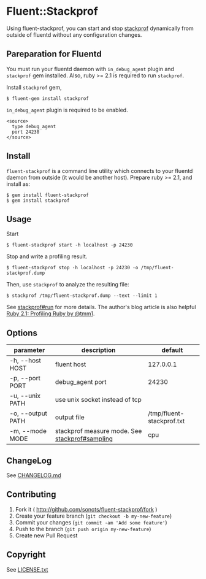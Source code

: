 # Fluent::Stackprof

Using fluent-stackprof, you can start and stop [stackprof](https://github.com/tmm1/stackprof) dynamically from outside of fluentd without any configuration changes.

## Pareparation for Fluentd

You must run your fluentd daemon with `in_debug_agent` plugin and `stackprof` gem installed.
Also, ruby >= 2.1 is required to run `stackprof`. 

Install `stackprof` gem,

```
$ fluent-gem install stackprof
```

`in_debug_agent` plugin is required to be enabled.

```
<source>
  type debug_agent
  port 24230
</source>
```

## Install

`fluent-stackprof` is a command line utility which connects to your fluentd daemon from outside (it would be another host).
Prepare ruby >= 2.1, and install as:

```
$ gem install fluent-stackprof
$ gem install stackprof
```

## Usage


Start

```
$ fluent-stackprof start -h localhost -p 24230
```

Stop and write a profiling result.

```
$ fluent-stackprof stop -h localhost -p 24230 -o /tmp/fluent-stackprof.dump
```

Then, use `stackprof` to analyze the resulting file:

```
$ stackprof /tmp/fluent-stackprof.dump --text --limit 1
```

See [stackprof#run](https://github.com/tmm1/stackprof#run) for more details. 
The author's blog article is also helpful [Ruby 2.1: Profiling Ruby by @tmm1](http://tmm1.net/ruby21-profiling).

## Options

|parameter|description|default|
|---|---|---|
|-h, --host HOST|fluent host|127.0.0.1|
|-p, --port PORT|debug_agent port|24230|
|-u, --unix PATH|use unix socket instead of tcp||
|-o, --output PATH|output file|/tmp/fluent-stackprof.txt|
|-m, --mode MODE|stackprof measure mode. See [stackprof#sampling](https://github.com/tmm1/stackprof#sampling)|cpu|

## ChangeLog

See [CHANGELOG.md](./CHANGELOG.md)

## Contributing

1. Fork it ( http://github.com/sonots/fluent-stackprof/fork )
2. Create your feature branch (`git checkout -b my-new-feature`)
3. Commit your changes (`git commit -am 'Add some feature'`)
4. Push to the branch (`git push origin my-new-feature`)
5. Create new Pull Request

## Copyright

See [LICENSE.txt](./LICENSE.txt)
